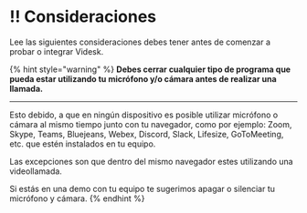 # ‼ Consideraciones

Lee las siguientes consideraciones debes tener antes de comenzar a probar o integrar Videsk.

{% hint style="warning" %}
**Debes cerrar cualquier tipo de programa que pueda estar utilizando tu micrófono y/o cámara antes de realizar una llamada.**

****

Esto debido, a que en ningún dispositivo es posible utilizar micrófono o cámara al mismo tiempo junto con tu navegador, como por ejemplo: Zoom, Skype, Teams, Bluejeans, Webex, Discord, Slack, Lifesize, GoToMeeting, etc. que estén instalados en tu equipo.



Las excepciones son que dentro del mismo navegador estes utilizando una videollamada.



Si estás en una demo con tu equipo te sugerimos apagar o silenciar tu micrófono y cámara.
{% endhint %}

